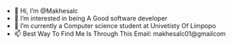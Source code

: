 - 👋 Hi, I’m @Makhesalc
- 👀 I’m interested in being A Good software developer
- 🌱 I’m currently a Computer science student at Univetisty Of Limpopo
- 📫 Best Way To Find Me Is Through This Email: makhesalc01@gmailcom 

<!---
Makhesalc/Makhesalc is a ✨ special ✨ repository because its `README.md` (this file) appears on your GitHub profile.
You can click the Preview link to take a look at your changes.
--->
